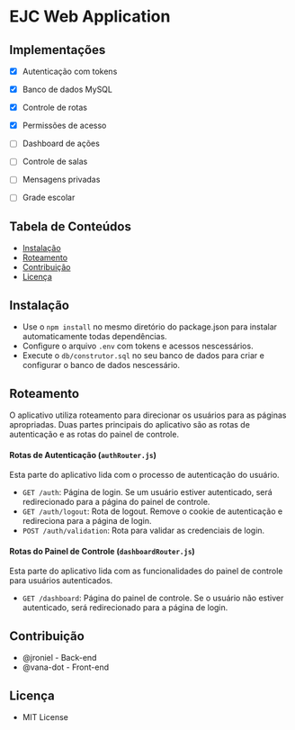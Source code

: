# EJC Web Application

## Implementações
- [x] Autenticação com tokens
- [x] Banco de dados MySQL
- [x] Controle de rotas
- [x] Permissões de acesso
- [ ] Dashboard de ações 
- [ ] Controle de salas
- [ ] Mensagens privadas
- [ ] Grade escolar


## Tabela de Conteúdos 
- [Instalação](#instalação)
- [Roteamento](#roteamento)
- [Contribuição](#contribuição)
- [Licença](#licença)

## Instalação
- Use o `npm install` no mesmo diretório do package.json para instalar automaticamente todas dependências.
- Configure o arquivo `.env` com tokens e acessos nescessários.
- Execute o `db/construtor.sql` no seu banco de dados para criar e configurar o banco de dados nescessário.

## Roteamento
O aplicativo utiliza roteamento para direcionar os usuários para as páginas apropriadas. Duas partes principais do aplicativo são as rotas de autenticação e as rotas do painel de controle.

#### Rotas de Autenticação (`authRouter.js`)
Esta parte do aplicativo lida com o processo de autenticação do usuário.
- `GET /auth`: Página de login. Se um usuário estiver autenticado, será redirecionado para a página do painel de controle.
- `GET /auth/logout`: Rota de logout. Remove o cookie de autenticação e redireciona para a página de login.
- `POST /auth/validation`: Rota para validar as credenciais de login.

#### Rotas do Painel de Controle (`dashboardRouter.js`)
Esta parte do aplicativo lida com as funcionalidades do painel de controle para usuários autenticados.
- `GET /dashboard`: Página do painel de controle. Se o usuário não estiver autenticado, será redirecionado para a página de login.

## Contribuição
- @jroniel - Back-end
- @vana-dot - Front-end

## Licença
- MIT License 
